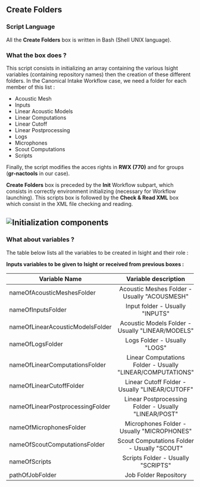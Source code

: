 ## Create Folders
### Script Language

All the __Create Folders__ box is written in Bash (Shell UNIX language).
### What the box does ?

This script consists in initializing an array containing the various Isight variables (containing repository names) then the creation of these different folders. In the Canonical Intake Workflow case, we need a folder for each member of this list :

- Acoustic Mesh
- Inputs
- Linear Acoustic Models
- Linear Computations
- Linear Cutoff
- Linear Postprocessing
- Logs
- Microphones
- Scout Computations
- Scripts

Finally, the script modifies the acces rights in __RWX (770)__ and for groups (__gr-nactools__ in our case).

__Create Folders__ box is preceded by the __Init__ Workflow subpart, which consists in correctly environment initializing (necessary for Workflow launching). This scripts box is followed by the __Check & Read XML__ box which consist in the XML file checking and reading.

![Initialization components](https://user-images.githubusercontent.com/45098441/72733876-0e0d2900-3b99-11ea-8aef-c4e3a3eb80dd.jpeg)
----------------------------

### What about variables ?

The table below lists all the variables to be created in Isight and their role :

__Inputs variables to be given to Isight or received from previous boxes :__  

| Variable Name | Variable description | Type | Input | Output |
| ------ | :------------: | :------: | :------: |  :------: |
| nameOfAcousticMeshesFolder | Acoustic Meshes Folder - Usually "ACOUSMESH" | STRING | X | X |
| nameOfInputsFolder | Input folder - Usually "INPUTS" | STRING | X | X |
| nameOfLinearAcousticModelsFolder | Acoustic Models Folder - Usually "LINEAR/MODELS" | STRING | X | X |
| nameOfLogsFolder | Logs Folder - Usually "LOGS" | STRING | X | X |
| nameOfLinearComputationsFolder | Linear Computations Folder - Usually "LINEAR/COMPUTATIONS" | STRING | X | X |
| nameOfLinearCutoffFolder | Linear Cutoff Folder - Usually "LINEAR/CUTOFF" | STRING | X | X |
| nameOfLinearPostprocessingFolder | Linear Postprocessing Folder - Usually "LINEAR/POST" | STRING | X | X |
| nameOfMicrophonesFolder | Microphones Folder - Usually "MICROPHONES" | STRING | X | X |
| nameOfScoutComputationsFolder | Scout Computations Folder - Usually "SCOUT" | STRING | X | X |
| nameOfScripts | Scripts Folder - Usually "SCRIPTS" | STRING | X | X |
| pathOfJobFolder | Job Folder Repository | STRING | X | - |
